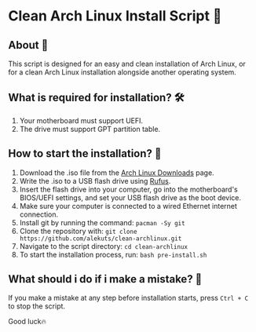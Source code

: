 # Clean Arch Linux Install Script 🚀

## About 📖
This script is designed for an easy and clean installation of Arch Linux, or for a clean Arch Linux installation alongside another operating system.

## What is required for installation? 🛠️

1. Your motherboard must support UEFI.
2. The drive must support GPT partition table.

## How to start the installation? 🤔

1. Download the .iso file from the [Arch Linux Downloads](https://archlinux.org/download/) page.
2. Write the .iso to a USB flash drive using [Rufus](https://rufus.ie/).
3. Insert the flash drive into your computer, go into the motherboard's BIOS/UEFI settings, and set your USB flash drive as the boot device.
4. Make sure your computer is connected to a wired Ethernet internet connection.
5. Install git by running the command: ```pacman -Sy git```
6. Clone the repository with: ```git clone https://github.com/alekuts/clean-archlinux.git```
7. Navigate to the script directory: ```cd clean-archlinux```
8. To start the installation process, run: ```bash pre-install.sh```

## What should i do if i make a mistake? 🚩

If you make a mistake at any step before installation starts, press ```Ctrl + C``` to stop the script.

Good luck🔥
